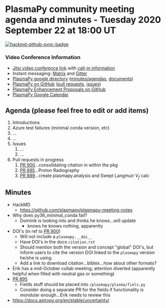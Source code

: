 # PlasmaPy community meeting agenda and minutes - Tuesday 2020 September 22 at 18:00 UT

[![hackmd-github-sync-badge](https://hackmd.io/R88sXVYgT1uiC43GyYv4Cw/badge)](https://hackmd.io/R88sXVYgT1uiC43GyYv4Cw)

### Video Conference Information
* [Jitsi video conference link](https://meet.jit.si/plasmapy) with [call-in information](https://meet.jit.si/static/dialInInfo.html?room=plasmapy) 
* Instant messaging: [Matrix](https://riot.im/app/#/room/#plasmapy:openastronomy.org) and [Gitter](https://gitter.im/PlasmaPy/Lobby)
* [PlasmaPy google directory](https://drive.google.com/drive/folders/0ByPG8nie6fTPMEIxTlZLZjdjYms?usp=sharing) ([minutes/agendas](https://drive.google.com/drive/folders/0ByPG8nie6fTPV1FQUEkzMTgtRTg?usp=sharing), [documents](https://drive.google.com/drive/folders/0ByPG8nie6fTPYzk2TEhTa1N6R0U?usp=sharing))
* [PlasmaPy on GitHub](https://github.com/PlasmaPy/plasmapy) ([pull requests](https://github.com/PlasmaPy/plasmapy/pulls), [issues](https://github.com/PlasmaPy/plasmapy/issues))
* [PlasmaPy Enhancement Proposals on GitHub](https://github.com/PlasmaPy/PlasmaPy-PLEPs)  
* [PlasmaPy Google Calendar](https://calendar.google.com/calendar?cid=bzVsb3ZkcW0zaWxsam00ZTlrMDd2cmw5bWdAZ3JvdXAuY2FsZW5kYXIuZ29vZ2xlLmNvbQ)

## Agenda (please feel free to edit or add items)

1. Introductions
2. Azure test failures (minimal conda version, etc)
3. ...
4. ...
5. Issues
    1. ...
    2. ...
6. Pull requests in progress 
    1. [PR 900](https://github.com/PlasmaPy/PlasmaPy/pull/900)...consolidating citation in within the pkg
    2. [PR 895](https://github.com/PlasmaPy/PlasmaPy/pull/895)...Proton Radiography
    3. [PR 889](https://github.com/PlasmaPy/PlasmaPy/pull/889)...create plasmapy.analysis and Swept Langmuir $V_f$ calc
    

## Minutes

* HackMD
    * https://github.com/plasmapy/plasmapy-meeting-notes
* Why does py36_minimal_conda fail?
    * Dominik is looking into and thinks he knows...will update
        * knows he knows nothing, apparently
* DOI's  (in ref to [PR 900](https://github.com/PlasmaPy/PlasmaPy/pull/900))
    * Will not include a `plasmapy.__doi__`
    * Have DOI's in the docs `citation.rst`
    * Should mention both the version and concept "global" DOI's, but inform users to cite the version DOI linked to the `plasmapy` version he/she is using.
    * Add a link to download citation...bibtex...how about other formats?
* Erik has a mid-October collab meeting; attention diverted (apparently helpful when filled with neutral gas or something)
* [PR 895](https://github.com/PlasmaPy/PlasmaPy/pull/895)
    * Fields stuff should be placed into `/plasmapy/plasma/fiels.py`
    * Consider doing a separate PR for the fields if functionality is mondular enough...Erik needs to review this
* https://docs.astropy.org/en/stable/uncertainty/
